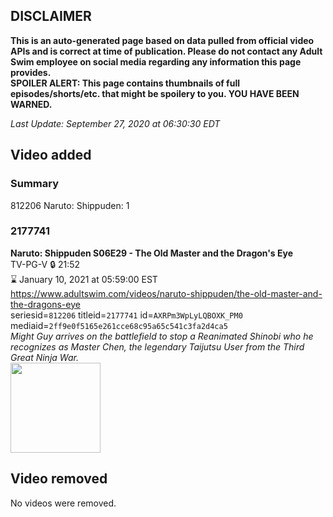 ## DISCLAIMER
**This is an auto-generated page based on data pulled from official video APIs and is correct at time of publication. Please do not contact any Adult Swim employee on social media regarding any information this page provides.**  
**SPOILER ALERT: This page contains thumbnails of full episodes/shorts/etc. that might be spoilery to you. YOU HAVE BEEN WARNED.**  

_Last Update: September 27, 2020 at 06:30:30 EDT_
## Video added
### Summary
812206 Naruto: Shippuden: 1  
### 2177741
**Naruto: Shippuden S06E29 - The Old Master and the Dragon's Eye**  
TV-PG-V 🔒 21:52  
⌛ January 10, 2021 at 05:59:00 EST  
https://www.adultswim.com/videos/naruto-shippuden/the-old-master-and-the-dragons-eye  
seriesid=`812206` titleid=`2177741` id=`AXRPm3WpLyLQBOXK_PM0` mediaid=`2ff9e0f5165e261cce68c95a65c541c3fa2d4ca5`  
_Might Guy arrives on the battlefield to stop a Reanimated Shinobi who he recognizes as Master Chen, the legendary Taijutsu User from the Third Great Ninja War._  
<a href="https://media.cdn.adultswim.com/uploads/20200902/thumbnails/2_20921216583-narutoshippuden_312_TheOldMasterand.jpg"><img src="https://media.cdn.adultswim.com/uploads/20200902/thumbnails/2_20921216583-narutoshippuden_312_TheOldMasterand.jpg" height="144px" /></a>
## Video removed
No videos were removed.  
